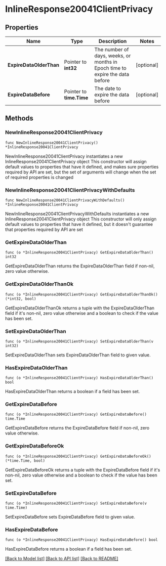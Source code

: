 # InlineResponse20041ClientPrivacy

## Properties

Name | Type | Description | Notes
------------ | ------------- | ------------- | -------------
**ExpireDataOlderThan** | Pointer to **int32** | The number of days, weeks, or months in Epoch time to expire the data before | [optional] 
**ExpireDataBefore** | Pointer to **time.Time** | The date to expire the data before | [optional] 

## Methods

### NewInlineResponse20041ClientPrivacy

`func NewInlineResponse20041ClientPrivacy() *InlineResponse20041ClientPrivacy`

NewInlineResponse20041ClientPrivacy instantiates a new InlineResponse20041ClientPrivacy object
This constructor will assign default values to properties that have it defined,
and makes sure properties required by API are set, but the set of arguments
will change when the set of required properties is changed

### NewInlineResponse20041ClientPrivacyWithDefaults

`func NewInlineResponse20041ClientPrivacyWithDefaults() *InlineResponse20041ClientPrivacy`

NewInlineResponse20041ClientPrivacyWithDefaults instantiates a new InlineResponse20041ClientPrivacy object
This constructor will only assign default values to properties that have it defined,
but it doesn't guarantee that properties required by API are set

### GetExpireDataOlderThan

`func (o *InlineResponse20041ClientPrivacy) GetExpireDataOlderThan() int32`

GetExpireDataOlderThan returns the ExpireDataOlderThan field if non-nil, zero value otherwise.

### GetExpireDataOlderThanOk

`func (o *InlineResponse20041ClientPrivacy) GetExpireDataOlderThanOk() (*int32, bool)`

GetExpireDataOlderThanOk returns a tuple with the ExpireDataOlderThan field if it's non-nil, zero value otherwise
and a boolean to check if the value has been set.

### SetExpireDataOlderThan

`func (o *InlineResponse20041ClientPrivacy) SetExpireDataOlderThan(v int32)`

SetExpireDataOlderThan sets ExpireDataOlderThan field to given value.

### HasExpireDataOlderThan

`func (o *InlineResponse20041ClientPrivacy) HasExpireDataOlderThan() bool`

HasExpireDataOlderThan returns a boolean if a field has been set.

### GetExpireDataBefore

`func (o *InlineResponse20041ClientPrivacy) GetExpireDataBefore() time.Time`

GetExpireDataBefore returns the ExpireDataBefore field if non-nil, zero value otherwise.

### GetExpireDataBeforeOk

`func (o *InlineResponse20041ClientPrivacy) GetExpireDataBeforeOk() (*time.Time, bool)`

GetExpireDataBeforeOk returns a tuple with the ExpireDataBefore field if it's non-nil, zero value otherwise
and a boolean to check if the value has been set.

### SetExpireDataBefore

`func (o *InlineResponse20041ClientPrivacy) SetExpireDataBefore(v time.Time)`

SetExpireDataBefore sets ExpireDataBefore field to given value.

### HasExpireDataBefore

`func (o *InlineResponse20041ClientPrivacy) HasExpireDataBefore() bool`

HasExpireDataBefore returns a boolean if a field has been set.


[[Back to Model list]](../README.md#documentation-for-models) [[Back to API list]](../README.md#documentation-for-api-endpoints) [[Back to README]](../README.md)


